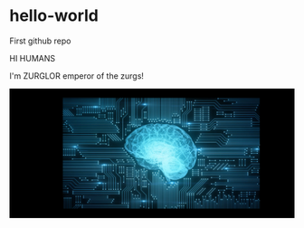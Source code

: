 # hello-world
First github repo

HI HUMANS

I'm ZURGLOR emperor of the zurgs!

![some text](https://github.com/3lueLightning/hello-world/blob/link_test/ai_brain.png)
